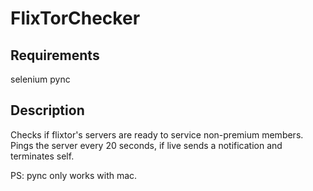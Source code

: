 # FlixTorChecker

## Requirements
selenium
pync

## Description
Checks if flixtor's servers are ready to service non-premium members.
Pings the server every 20 seconds, if live sends a notification and terminates self.

PS: pync only works with mac.

